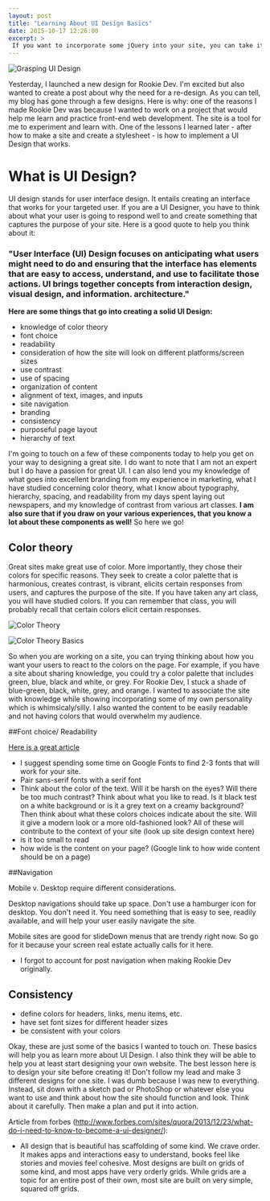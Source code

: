 ```yaml
---
layout: post
title: "Learning About UI Design Basics"
date: 2015-10-17 12:26:00
excerpt: >
 If you want to incorporate some jQuery into your site, you can take it one step further with a nav bar that has some functionality. Here is a tutorial that will help.
---
```


![Grasping UI Design](/assets/stagesofui.jpg)


Yesterday, I launched a new design for Rookie Dev. I'm excited but also wanted to create a post about why the need for a re-design. As you can tell, my blog has gone through a few designs. Here is why: one of the reasons I made Rookie Dev was because I wanted to work on a project that would help me learn and practice front-end web development. The site is a tool for me to experiment and learn with. One of the lessons I learned later -  after how to make a site and create a stylesheet - is how to implement a UI Design that works.

# What is UI Design?
UI design stands for user interface design. It entails creating an interface that works for your targeted user. If you are a UI Designer, you have to think about what your user is going to respond well to and create something that captures the purpose of your site. Here is a good quote to help you think about it:

### "User Interface (UI) Design focuses on anticipating what users might need to do and ensuring that the interface has elements that are easy to access, understand, and use to facilitate those actions. UI brings together concepts from interaction design, visual design, and information. architecture."

**Here are some things that go into creating a solid UI Design:**
- knowledge of color theory
- font choice
- readability
- consideration of how the site will look on different platforms/screen sizes
- use contrast
- use of spacing
- organization of content
- alignment of text, images, and inputs
- site navigation
- branding
- consistency
- purposeful page layout
- hierarchy of text

I'm going to touch on a few of these components today to help you get on your way to designing a great site. I do want to note that I am not an expert but I do have a passion for great UI. I can also lend you my knowledge of what goes into excellent branding from my experience in marketing, what I have studied concerning color theory, what I know about typography, hierarchy, spacing, and readability from my days spent laying out newspapers, and my knowledge of contrast from various art classes. **I am also sure that if you draw on your various experiences, that you know a lot about these components as well!** So here we go!

## Color theory

Great sites make great use of color. More importantly, they chose their colors for specific reasons. They seek to create a color palette that is harmonious, creates contrast, is vibrant,  elicits certain responses from users, and captures the purpose of the site. If you have taken any art class, you will have studied colors. If you can remember that class, you will probably recall that certain colors elicit certain responses.


![Color Theory](/assets/colortheory1.jpg)

![Color Theory Basics](/assets/colortheory2.jpg)

So when you are working on a site, you can trying thinking about how you want your users to react to the colors on the page. For example, if you have a site about sharing knowledge, you could try a color palette that includes green, blue, black and white, or grey. For Rookie Dev, I stuck a shade of blue-green, black, white, grey, and orange. I wanted to associate the site with knowledge while showing incorporating some of my own personality which is whimsicaly/silly. I also wanted the content to be easily readable and not having colors that would overwhelm my audience.

##Font choice/ Readability

[Here is a great article](http://www.creativebloq.com/web-design/choose-web-fonts-1233034)

- I suggest spending some time on Google Fonts to find 2-3 fonts that will work for your site.
- Pair sans-serif fonts with a serif font
- Think about the color of the text. Will it be harsh on the eyes? Will there be too much contrast? Think about what you like to read. Is it black test on a white background or is it a grey text on a creamy background? Then think about what these colors choices indicate about the site. Will it give a modern look or a more old-fashioned look? All of these will contribute to the context of your site (look up site design context here)
- is it too small to read
- how wide is the content on your page? (Google link to how wide content should be on a page)

##Navigation

Mobile v. Desktop require different considerations.

Desktop navigations should take up space. Don't use a hamburger icon for desktop. You don't need it. You need something that is easy to see, readily available, and will help your user easily navigate the site.

Mobile sites are good for slideDown menus that are trendy right now. So go for it because your screen real estate actually calls for it here.

- I forgot to account for post navigation when making Rookie Dev originally.

## Consistency

- define colors for headers, links, menu items, etc.
- have set font sizes for different header sizes
- be consistent with your colors


Okay, these are just some of the basics I wanted to touch on. These basics will help you as learn more about UI Design. I also think they will be able to help you at least start designing your own website. The best lesson here is to design your site before creating it! Don't follow my lead and make 3 different designs for one site. I was dumb because I was new to everything. Instead, sit down with a sketch pad or PhotoShop or whatever else you want to use and think about how the site should function and look. Think about it carefully. Then make a plan and put it into action.


Article from forbes (http://www.forbes.com/sites/quora/2013/12/23/what-do-i-need-to-know-to-become-a-ui-designer/):
- All design that is beautiful has scaffolding of some kind. We crave order. It makes apps and interactions easy to understand, books feel like stories and movies feel cohesive. Most designs are built on grids of some kind, and most apps have very orderly grids. While grids are a topic for an entire post of their own, most site are built on very simple, squared off grids.
